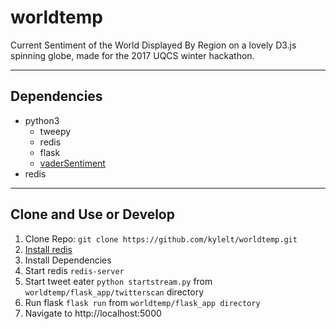 # worldtemp
Current Sentiment of the World Displayed By Region on a lovely D3.js spinning globe, made for the 2017 UQCS
winter hackathon.

---

## Dependencies
   - python3
      - tweepy
      - redis
      - flask
      - [vaderSentiment](https://pypi.python.org/pypi/vaderSentiment)
   - redis

---

## Clone and Use or Develop

   1. Clone Repo: `git clone https://github.com/kylelt/worldtemp.git`
   2. [Install redis](https://redis.io/topics/quickstart)
   3. Install Dependencies
   4. Start redis `redis-server`
   5. Start tweet eater `python startstream.py` from `worldtemp/flask_app/twitterscan` directory
   6. Run flask `flask run` from `worldtemp/flask_app directory`
   7. Navigate to http://localhost:5000


